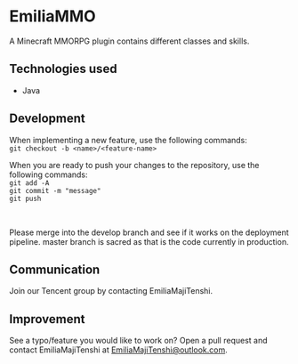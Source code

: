 # EmiliaMMO

A Minecraft MMORPG plugin contains different classes and skills.

## Technologies used

- Java <br />

## Development

When implementing a new feature, use the following commands: <br />
`git checkout -b <name>/<feature-name>`

When you are ready to push your changes to the repository, use the following commands: <br />
`git add -A` <br />
`git commit -m "message"` <br/>
`git push` <br />

<br />

Please merge into the develop branch and see if it works on the deployment pipeline. master branch is sacred as that is the code currently in production.
<br />

## Communication

Join our Tencent group by contacting EmiliaMajiTenshi.

## Improvement

See a typo/feature you would like to work on? Open a pull request and contact EmiliaMajiTenshi at EmiliaMajiTenshi@outlook.com.
